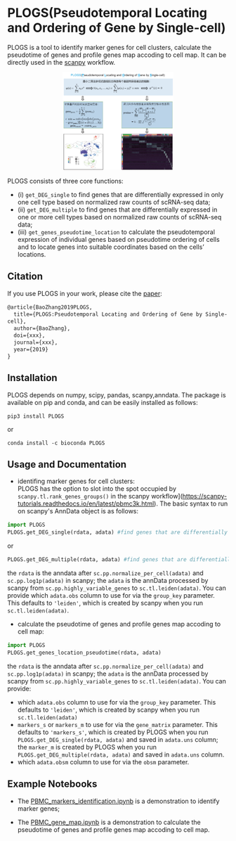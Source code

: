 # PLOGS(Pseudotemporal Locating and Ordering of Gene by Single-cell)

PLOGS is a tool to identify marker genes for cell clusters, calculate the pseudotime of genes and profile genes map accoding to cell map. It can be directly used in the [scanpy](https://scanpy.readthedocs.io/en/latest/) workflow. 

<p align="center"><img src="figures/PLOGS.png" alt="PLOGS" width="50%"></p>

PLOGS consists of three core functions: 
* (i) `get_DEG_single` to find genes that are differentially expressed in only one cell type based on normalized raw counts of scRNA-seq data; 
* (ii) `get_DEG_multiple` to find genes that are differentially expressed in one or more  cell types based on normalized raw counts of scRNA-seq data; 
* (iii) `get_genes_pseudotime_location` to calculate the pseudotemporal expression of individual genes based on pseudotime ordering of cells and to locate genes into suitable coordinates based on the cells’ locations. 

## Citation

If you use PLOGS in your work, please cite the [paper](https://xxx.com):

	@article{BaoZhang2019PLOGS,
	  title={PLOGS:Pseudotemporal Locating and Ordering of Gene by Single-cell},
	  author={BaoZhang},
	  doi={xxx},
	  journal={xxx},
	  year={2019}
	}

## Installation

PLOGS depends on numpy, scipy, pandas, scanpy,anndata. The package is available on pip and conda, and can be easily installed as follows:

	pip3 install PLOGS

or

	conda install -c bioconda PLOGS

## Usage and Documentation
* identifing marker genes for cell clusters: <br>
PLOGS has the option to slot into the spot occupied by `scanpy.tl.rank_genes_groups()` in the scanpy workflow](https://scanpy-tutorials.readthedocs.io/en/latest/pbmc3k.html). The basic syntax to run on scanpy's AnnData object is as follows:
```python
import PLOGS
PLOGS.get_DEG_single(rdata, adata) #find genes that are differentially expressed in only one cell type
```
or
```python
PLOGS.get_DEG_multiple(rdata, adata) #find genes that are differentially expressed in one or more  cell types
```
the `rdata` is the anndata after `sc.pp.normalize_per_cell(adata)` and `sc.pp.log1p(adata)` in scanpy;
the `adata` is the annData processed by scanpy from `sc.pp.highly_variable_genes` to `sc.tl.leiden(adata)`.
You can provide which `adata.obs` column to use for via the `group_key` parameter. This defaults to `'leiden'`, which is created by scanpy when you run `sc.tl.leiden(adata)`.

* calculate the pseudotime of genes and profile genes map accoding to cell map:<br>
```python
import PLOGS
PLOGS.get_genes_location_pseudotime(rdata, adata)
```
the `rdata` is the anndata after `sc.pp.normalize_per_cell(adata)` and `sc.pp.log1p(adata)` in scanpy;
the `adata` is the annData processed by scanpy from `sc.pp.highly_variable_genes` to `sc.tl.leiden(adata)`.
You can provide:<br>
* which `adata.obs` column to use for via the `group_key` parameter. This defaults to `'leiden'`, which is created by scanpy when you run `sc.tl.leiden(adata)`
* `markers_s` or `markers_m` to use for via the `gene_matrix` parameter. This defaults to `'markers_s'`, which is created by PLOGS when you run `PLOGS.get_DEG_single(rdata, adata)` and saved in `adata.uns` column; the `marker_m` is created by PLOGS when you run `PLOGS.get_DEG_multiple(rdata, adata)` and saved in `adata.uns` column.
* which `adata.obsm` column to use for via the `obsm` parameter.
## Example Notebooks

* The [PBMC_markers_identification.ipynb](https://nbviewer.jupyter.org/github/Teichlab/bbknn/blob/master/examples/pancreas.ipynb) is a demonstration to identify marker genes;

* The [PBMC_gene_map.ipynb](https://nbviewer.jupyter.org/github/Teichlab/bbknn/blob/master/examples/pancreas.ipynb) is a demonstration to calculate the pseudotime of genes and profile genes map accoding to cell map. 
